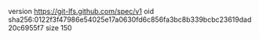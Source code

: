 version https://git-lfs.github.com/spec/v1
oid sha256:0122f3f47986e54025e17a0630fd6c856fa3bc8b339bcbc23619dad20c6955f7
size 150
